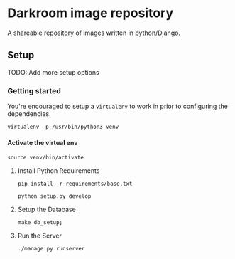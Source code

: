 # Darkroom image repository

A shareable repository of images written in python/Django.  

## Setup

TODO: Add more setup options

### Getting started

You're encouraged to setup a `virtualenv` to work in prior to configuring the dependencies.

    virtualenv -p /usr/bin/python3 venv

#### Activate the virtual env

    source venv/bin/activate

1. Install Python Requirements

       pip install -r requirements/base.txt

       python setup.py develop


2. Setup the Database

       make db_setup;

3. Run the Server

       ./manage.py runserver
